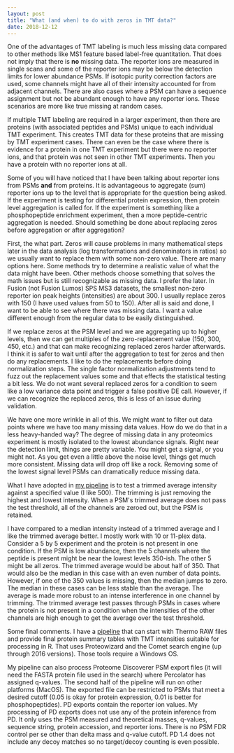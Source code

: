 ```yaml
---
layout: post
title: "What (and when) to do with zeros in TMT data?"
date: 2018-12-12
---
```


One of the advantages of TMT labeling is much less missing data compared to other methods like MS1 feature based label-free quantitation. That does not imply that there is **no** missing data. The reporter ions are measured in single scans and some of the reporter ions may be below the detection limits for lower abundance PSMs. If isotopic purity correction factors are used, some channels might have all of their intensity accounted for from adjacent channels. There are also cases where a PSM can have a sequence assignment but not be abundant enough to have any reporter ions. These scenarios are more like true missing at random cases.

If multiple TMT labeling are required in a larger experiment, then there are proteins (with associated peptides and PSMs) unique to each individual TMT experiment. This creates TMT data for these proteins that are missing by TMT experiment cases. There can even be the case where there is evidence for a protein in one TMT experiment but there were no reporter ions, and that protein was not seen in other TMT experiments. Then you have a protein with no reporter ions at all.

Some of you will have noticed that I have been talking about reporter ions from PSMs **and** from proteins. It is advantageous to aggregate (sum) reporter ions up to the level that is appropriate for the question being asked. If the experiment is testing for differential protein expression, then protein level aggregation is called for. If the experiment is something like a phosphopeptide enrichment experiment, then a more peptide-centric aggregation is needed. Should something be done about replacing zeros before aggregation or after aggregation?

First, the what part. Zeros will cause problems in many mathematical steps later in the data analysis (log transformations and denominators in ratios) so we usually want to replace them with some non-zero value. There are many options here. Some methods try to determine a realistic value of what the data might have been. Other methods choose something that solves the math issues but is still recognizable as missing data. I prefer the later. In Fusion (not Fusion Lumos) SPS MS3 datasets, the smallest non-zero reporter ion peak heights (intensities) are about 300. I usually replace zeros with 150 (I have used values from 50 to 150). After all is said and done, I want to be able to see where there was missing data. I want a value different enough from the regular data to be easily distinguished.

If we replace zeros at the PSM level and we are aggregating up to higher levels, then we can get multiples of the zero-replacement value (150, 300, 450, etc.) and that can make recognizing replaced zeros harder afterwards. I think it is safer to wait until after the aggregation to test for zeros and then do any replacements. I like to do the replacements before doing normalization steps. The single factor normalization adjustments tend to fuzz out the replacement values some and that effects the statistical testing a bit less. We do not want several replaced zeros for a condition to seem like a low variance data point and trigger a false positive DE call. However, if we can recognize the replaced zeros, this is less of an issue during validation.

We have one more wrinkle in all of this. We might want to filter out data points where we have too many missing data values. How do we do that in a less heavy-handed way? The degree of missing data in any proteomics experiment is mostly isolated to the lowest abundance signals. Right near the detection limit, things are pretty variable. You might get a signal, or you might not. As you get even a little above the noise level, things get much more consistent. Missing data will drop off like a rock. Removing some of the lowest signal level PSMs can dramatically reduce missing data.

What I have adopted in [my pipeline](https://github.com/pwilmart/PAW_pipeline.git) is to test a trimmed average intensity against a specified value (I like 500). The trimming is just removing the highest and lowest intensity. When a PSM's trimmed average does not pass the test threshold, all of the channels are zeroed out, but the PSM is retained.

I have compared to a median intensity instead of a trimmed average and I like the trimmed average better. I mostly work with 10 or 11-plex data. Consider a 5 by 5 experiment and the protein is not present in one condition. If the PSM is low abundance, then the 5 channels where the peptide is present might be near the lowest levels 350-ish. The other 5 might be all zeros. The trimmed average would be about half of 350. That would also be the median in this case with an even number of data points. However, if one of the 350 values is missing, then the median jumps to zero. The median in these cases can be less stable than the average. The average is made more robust to an intense interference in one channel by trimming. The trimmed average test passes through PSMs in cases where the protein is not present in a condition when the intensities of the other channels are high enough to get the average over the test threshold.

Some final comments. I have a [pipeline](https://github.com/pwilmart/PAW_pipeline.git) that can start with Thermo RAW files and provide final protein summary tables with TMT intensities suitable for processing in R. That uses Proteowizard and the Comet search engine (up through 2016 versions). Those tools require a Windows OS.

My pipeline can also process Proteome Discoverer PSM export files (it will need the FASTA protein file used in the search) where Percolator has assigned q-values. The second half of the pipeline will run on other platforms (MacOS). The exported file can be restricted to PSMs that meet a desired cutoff (0.05 is okay for protein expression, 0.01 is better for phosphopeptides). PD exports contain the reporter ion values. My processing of PD exports does not use any of the protein inference from PD. It only uses the PSM measured and theoretical masses, q-values, sequence string, protein accession, and reporter ions. There is no PSM FDR control per se other than delta mass and q-value cutoff. PD 1.4 does not include any decoy matches so no target/decoy counting is even possible.   
